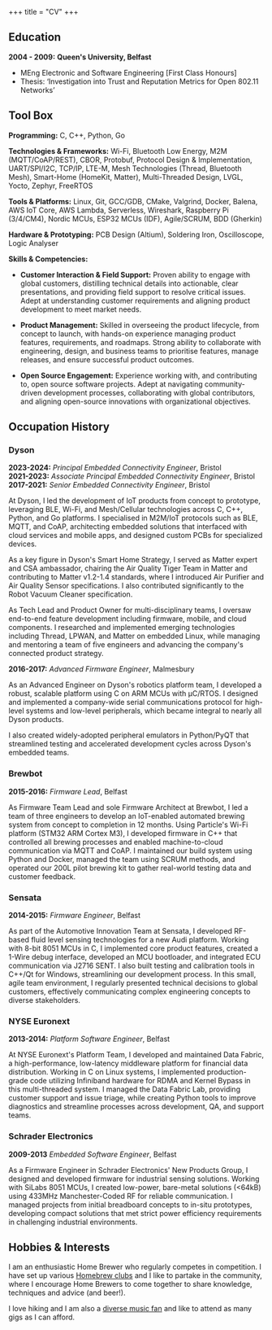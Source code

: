 +++
title = "CV"
+++

## Education

**2004 - 2009:**
__Queen's University, Belfast__

- MEng Electronic and Software Engineering [First Class Honours]
- Thesis: ‘Investigation into Trust and Reputation Metrics for Open 802.11 Networks’

## Tool Box

**Programming:**
C, C++, Python, Go  

**Technologies & Frameworks:**
Wi-Fi, Bluetooth Low Energy, M2M (MQTT/CoAP/REST), CBOR, Protobuf, Protocol Design & Implementation, UART/SPI/I2C,
TCP/IP, LTE-M, Mesh Technologies (Thread, Bluetooth Mesh), Smart-Home (HomeKit, Matter), Multi-Threaded Design, LVGL,
Yocto, Zephyr, FreeRTOS  

**Tools & Platforms:**
Linux, Git, GCC/GDB, CMake, Valgrind, Docker, Balena, AWS IoT Core, AWS Lambda, Serverless, Wireshark, Raspberry Pi (3/4/CM4),
Nordic MCUs, ESP32 MCUs (IDF), Agile/SCRUM, BDD (Gherkin)  

**Hardware & Prototyping:**
PCB Design (Altium), Soldering Iron, Oscilloscope, Logic Analyser  

**Skills & Competencies:**

- **Customer Interaction & Field Support:** Proven ability to engage with global customers, distilling technical details into actionable, clear presentations, and providing field support to resolve critical issues. Adept at understanding customer requirements and aligning product development to meet market needs.  

- **Product Management:** Skilled in overseeing the product lifecycle, from concept to launch, with hands-on experience managing product features, requirements, and roadmaps. Strong ability to collaborate with engineering, design, and business teams to prioritise features, manage releases, and ensure successful product outcomes.  

- **Open Source Engagement:** Experience working with, and contributing to, open source software projects. Adept at navigating community-driven development processes, collaborating with global contributors, and aligning open-source innovations with organizational objectives.

## Occupation History

### Dyson
**2023-2024:**
_Principal Embedded Connectivity Engineer_, Bristol  
**2021-2023:**
_Associate Principal Embedded Connectivity Engineer_, Bristol  
**2017-2021:**
_Senior Embedded Connectivity Engineer_, Bristol  

At Dyson, I led the development of IoT products from concept to prototype, leveraging BLE, Wi-Fi, and Mesh/Cellular technologies
across C, C++, Python, and Go platforms. I specialised in M2M/IoT protocols such as BLE, MQTT, and CoAP, architecting embedded
solutions that interfaced with cloud services and mobile apps, and designed custom PCBs for specialized devices. 

As a key figure in Dyson's Smart Home Strategy, I served as Matter expert and CSA ambassador, chairing the Air Quality Tiger Team
in Matter and contributing to Matter v1.2-1.4 standards, where I introduced Air Purifier and Air Quality Sensor specifications.
I also contributed significantly to the Robot Vacuum Cleaner specification.

As Tech Lead and Product Owner for multi-disciplinary teams, I oversaw end-to-end feature development including firmware, mobile,
and cloud components. I researched and implemented emerging technologies including Thread, LPWAN, and Matter on embedded Linux,
while managing and mentoring a team of five engineers and advancing the company's connected product strategy.

**2016-2017:**
_Advanced Firmware Engineer_, Malmesbury

As an Advanced Engineer on Dyson's robotics platform team, I developed a robust, scalable platform using C on ARM MCUs with μC/RTOS.
I designed and implemented a company-wide serial communications protocol for high-level systems and low-level peripherals, which
became integral to nearly all Dyson products. 

I also created widely-adopted peripheral emulators in Python/PyQT that streamlined testing and accelerated development cycles across Dyson's
embedded teams.

### Brewbot
**2015-2016:**
_Firmware Lead_, Belfast

As Firmware Team Lead and sole Firmware Architect at Brewbot, I led a team of three engineers to develop an IoT-enabled automated brewing
system from concept to completion in 12 months. Using Particle's Wi-Fi platform (STM32 ARM Cortex M3), I developed firmware in C++ that
controlled all brewing processes and enabled machine-to-cloud communication via MQTT and CoAP. I maintained our build system using Python
and Docker, managed the team using SCRUM methods, and operated our 200L pilot brewing kit to gather real-world testing data and customer
feedback.

### Sensata
**2014-2015:**
_Firmware Engineer_, Belfast

As part of the Automotive Innovation Team at Sensata, I developed RF-based fluid level sensing technologies for a new Audi platform. Working
with 8-bit 8051 MCUs in C, I implemented core product features, created a 1-Wire debug interface, developed an MCU bootloader, and integrated
ECU communication via J2716 SENT. I also built testing and calibration tools in C++/Qt for Windows, streamlining our development process. In
this small, agile team environment, I regularly presented technical decisions to global customers, effectively communicating complex engineering
concepts to diverse stakeholders.

### NYSE Euronext
**2013-2014:**
_Platform Software Engineer_, Belfast

At NYSE Euronext's Platform Team, I developed and maintained Data Fabric, a high-performance, low-latency middleware platform for financial data
distribution. Working in C on Linux systems, I implemented production-grade code utilizing Infiniband hardware for RDMA and Kernel Bypass in this
multi-threaded system. I managed the Data Fabric Lab, providing customer support and issue triage, while creating Python tools to improve diagnostics
and streamline processes across development, QA, and support teams.

### Schrader Electronics
**2009-2013**
_Embedded Software Engineer_, Belfast

As a Firmware Engineer in Schrader Electronics' New Products Group, I designed and developed firmware for industrial sensing solutions. Working with
SiLabs 8051 MCUs, I created low-power, bare-metal solutions (<64kB) using 433MHz Manchester-Coded RF for reliable communication. I managed projects
from initial breadboard concepts to in-situ prototypes, developing compact solutions that met strict power efficiency requirements in challenging
industrial environments.

## Hobbies & Interests

I am an enthusiastic Home Brewer who regularly competes in competition. I have set up various [Homebrew clubs](https://homebrewcollab.co.uk/)
and I like to partake in the community, where I encourage Home Brewers to come together to share knowledge, techniques and advice (and beer!).

I love hiking and I am also a [diverse music fan](https://open.spotify.com/user/matthazley?si=EPZPzeZJQGClYVTFNUN3yg) and like to attend
as many gigs as I can afford.
